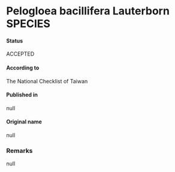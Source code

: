 # Pelogloea bacillifera Lauterborn SPECIES

#### Status
ACCEPTED

#### According to
The National Checklist of Taiwan

#### Published in
null

#### Original name
null

### Remarks
null